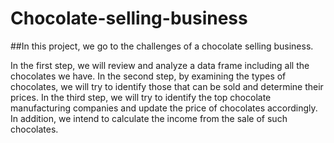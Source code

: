 # Chocolate-selling-business

##In this project, we go to the challenges of a chocolate selling business.

In the first step, we will review and analyze a data frame including all the chocolates we have.
In the second step, by examining the types of chocolates, we will try to identify those that can be sold and determine their prices.
In the third step, we will try to identify the top chocolate manufacturing companies and update the price of chocolates accordingly. In addition, we intend to calculate the income from the sale of such chocolates.
